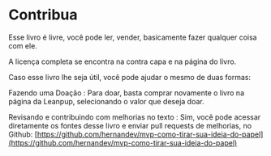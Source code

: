 # Contribua

Esse livro é livre, você pode ler, vender, basicamente fazer qualquer coisa
com ele.

A licença completa se encontra na contra capa e na página do livro.

Caso esse livro lhe seja útil, você pode ajudar o mesmo de duas formas:

Fazendo uma Doação
: Para doar, basta comprar novamente o livro na página da Leanpup, selecionando o valor que deseja doar.

Revisando e contribuindo com melhorias no texto
: Sim, você pode acessar diretamente os fontes desse livro e enviar pull requests de melhorias, no Github:
[https://github.com/hernandev/mvp-como-tirar-sua-ideia-do-papel](https://github.com/hernandev/mvp-como-tirar-sua-ideia-do-papel)